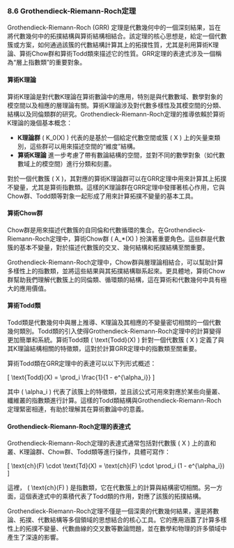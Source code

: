 ### 8.6 Grothendieck-Riemann-Roch定理

Grothendieck-Riemann-Roch (GRR) 定理是代數幾何中的一個深刻結果，旨在將代數幾何中的拓撲結構與算術結構相結合。該定理的核心思想是，給定一個代數簇或方案，如何通過該簇的代數結構計算其上的拓撲性質，尤其是利用算術K理論、算術Chow群和算術Todd類來描述它的性質。GRR定理的表達式涉及一個稱為“層上指數類”的重要對象。

#### 算術K理論

算術K理論是對代數K理論在算術數論中的應用，特別是與代數數域、數學對象的模空間以及相應的層理論有關。算術K理論涉及對代數多樣性及其模空間的分類、結構以及同倫類群的研究。Grothendieck-Riemann-Roch定理的推導依賴於算術K理論的幾個基本概念：

- **K理論群** \( K_0(X) \) 代表的是基於一個給定代數空間或簇 \( X \) 上的矢量束類別，這些群可以用來描述空間的“維度”結構。
- **算術K理論** 進一步考慮了帶有數論結構的空間，並對不同的數學對象（如代數數域上的模空間）進行分類和刻畫。

對於一個代數簇 \( X \)，其對應的算術K理論群可以在GRR定理中用來計算其上拓撲不變量，尤其是算術指數類。這樣的K理論群在GRR定理中發揮著核心作用，它與Chow群、Todd類等對象一起形成了用來計算拓撲不變量的基本工具。

#### 算術Chow群

Chow群是用來描述代數簇的自同倫和代數循環的集合。在Grothendieck-Riemann-Roch定理中，算術Chow群 \( A_*(X) \) 扮演著重要角色。這些群是代數簇的基本不變量，對於描述代數簇的交叉、幾何結構和拓撲結構至關重要。

Grothendieck-Riemann-Roch定理中，Chow群與層理論相結合，可以幫助計算多樣性上的指數類，並將這些結果與其拓撲結構聯系起來。更具體地，算術Chow群幫助我們理解代數簇上的同倫類、循環類的結構，這在算術和代數幾何中具有極大的應用價值。

#### 算術Todd類

Todd類是代數幾何中與層上推導、K理論及其相應的不變量密切相關的一個代數幾何類別。Todd類的引入使得Grothendieck-Riemann-Roch定理中的計算變得更加簡單和系統。算術Todd類 \( \text{Todd}(X) \) 針對一個代數簇 \( X \) 定義了與其K理論結構相關的特徵類，這對於計算GRR定理中的指數類至關重要。

算術Todd類在GRR定理中的表達可以以下列形式概述：

\[
\text{Todd}(X) = \prod_i \frac{1}{1 - e^{\alpha_i}}
\]

其中 \( \alpha_i \) 代表了該簇上的特徵類，並且該公式可用來對應於某些向量叢、纖維叢的指數類進行計算。這樣的Todd類結構與Grothendieck-Riemann-Roch定理緊密相連，有助於理解其在算術數論中的意義。

#### Grothendieck-Riemann-Roch定理的表達式

Grothendieck-Riemann-Roch定理的表達式通常包括對代數簇 \( X \) 上的直和叢、K理論群、Chow群、Todd類等進行操作，具體可寫作：

\[
\text{ch}(F) \cdot \text{Td}(X) = \text{ch}(F) \cdot \prod_i (1 - e^{\alpha_i})
\]

這裡， \( \text{ch}(F) \) 是指數類，它在代數簇上的計算與結構密切相關。另一方面，這個表達式中的乘積代表了Todd類的作用，對應了該簇的拓撲結構。

Grothendieck-Riemann-Roch定理不僅是一個深奧的代數幾何結果，還是將數論、拓撲、代數結構等多個領域的思想結合的核心工具。它的應用涵蓋了計算多樣性上的拓撲不變量、代數曲線的交叉數等數論問題，並在數學和物理的許多領域中產生了深遠的影響。